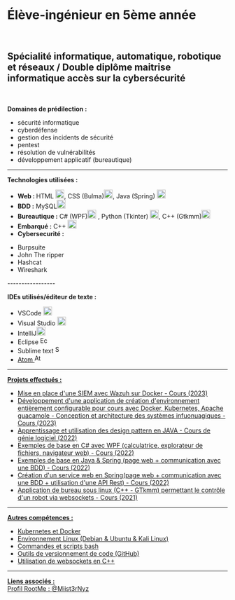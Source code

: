 <h1><b>Élève-ingénieur en 5ème année</b></h1><br>

<h2><b>Spécialité informatique, automatique, robotique et réseaux / Double diplôme maitrise informatique accès sur la cybersécurité</b></h2><br>

<b>Domaines de prédilection :</b><br>
* sécurité informatique<br>
* cyberdéfense<br>
* gestion des incidents de sécurité<br>
* pentest<br>
* résolution de vulnérabilités<br>
* développement applicatif (bureautique)<br>

-----------------
<b>Technologies utilisées :</b><br>
  * <b>Web : </b>HTML <img src="https://camo.githubusercontent.com/10c03f4f9587ccd7240328cc2390a521c579a3bef2d9ca2717eed9e57c2a1ba6/68747470733a2f2f63646e2d69636f6e732d706e672e666c617469636f6e2e636f6d2f3531322f353936382f353936383236372e706e67" alt="HTML" width="20" data-canonical-src="https://cdn-icons-png.flaticon.com/512/5968/5968267.png" style="max-width: 100%;">, CSS (Bulma)<img src="https://camo.githubusercontent.com/5bd7b88189063d17244ab9f8fe1ce695f392e5a0b1c2099bedf539156c7cbed9/68747470733a2f2f63646e2d69636f6e732d706e672e666c617469636f6e2e636f6d2f3531322f353936382f353936383234322e706e67" alt="CSS" width="20" data-canonical-src="https://cdn-icons-png.flaticon.com/512/5968/5968242.png" style="max-width: 100%;">, Java (Spring) <a href="#"><img src="https://cdn-icons-png.flaticon.com/512/5968/5968282.png" alt="JAVA" width="20" /></a><br>
  * <b>BDD :</b> MySQL<a href="#"><img src="https://camo.githubusercontent.com/8b8cab8fd2327c5bf5d6e8688d94b7c514687a3bba5287c52f4d8541d9d8d017/68747470733a2f2f63646e2d69636f6e732d706e672e666c617469636f6e2e636f6d2f3531322f353936382f353936383331332e706e67" alt="MySQL" width="20" data-canonical-src="https://cdn-icons-png.flaticon.com/512/5968/5968313.png" style="max-width: 100%;"></a><br>
* <b>Bureautique :</b> C# (WPF)<a href="#"><img src="https://camo.githubusercontent.com/85e992f20273496ac55781d27bf01e713594ffb7f810a30bc556b6dafa14b5b9/68747470733a2f2f63646e2d69636f6e732d706e672e666c617469636f6e2e636f6d2f3531322f363133322f363133323232312e706e67" alt="C#" width="20" data-canonical-src="https://cdn-icons-png.flaticon.com/512/6132/6132221.png" style="max-width: 100%;"></a> , Python (Tkinter) <a href="#"><img src="https://camo.githubusercontent.com/487619c4d70b1ff58862a5ca720e5f2801742fca87a2dd06b6b4824d82166aec/68747470733a2f2f63646e2d69636f6e732d706e672e666c617469636f6e2e636f6d2f3531322f353936382f353936383335302e706e67" alt="Python" width="20" data-canonical-src="https://cdn-icons-png.flaticon.com/512/5968/5968350.png" style="max-width: 100%;"></a>, C++ (Gtkmm)<a href="#"><img src="https://camo.githubusercontent.com/55bf8aed54ef0b7bbcf46a14b7d76482fd7a72bbe89e3d35f4aeccc8c442e8c8/68747470733a2f2f63646e2d69636f6e732d706e672e666c617469636f6e2e636f6d2f3531322f363133322f363133323232322e706e67" alt="C++" width="20" data-canonical-src="https://cdn-icons-png.flaticon.com/512/6132/6132222.png" style="max-width: 100%;"></a><br>
* <b>Embarqué :</b> C++ <a href="#"><img src="https://camo.githubusercontent.com/55bf8aed54ef0b7bbcf46a14b7d76482fd7a72bbe89e3d35f4aeccc8c442e8c8/68747470733a2f2f63646e2d69636f6e732d706e672e666c617469636f6e2e636f6d2f3531322f363133322f363133323232322e706e67" alt="C++" width="20" data-canonical-src="https://cdn-icons-png.flaticon.com/512/6132/6132222.png" style="max-width: 100%;"></a><br>
* <b> Cybersecurité :</b>
 <ul>
  <li>Burpsuite</li>
  <li>John The ripper</li>
  <li>Hashcat</li>
  <li>Wireshark</li>
 </ul>
-----------------


<b>IDEs utilisés/éditeur de texte :</b><br>
* VSCode <a href="#"><img src="https://camo.githubusercontent.com/f7aaf01926d76084fbd6bda1d6d08cd933a8af188f36694e98c885da9d636a5d/68747470733a2f2f636f64652e76697375616c73747564696f2e636f6d2f6173736574732f696d616765732f636f64652d737461626c652e706e67" alt="VSCode" width="20" data-canonical-src="https://code.visualstudio.com/assets/images/code-stable.png" style="max-width: 100%;"></a> 
* Visual Studio <a href="#"><img src="https://camo.githubusercontent.com/b7b5e5b77fd8c1e399abbcc3ba5fb31433a2ad3d2b84949f1b5488d492c9f6ef/68747470733a2f2f63646e2d69636f6e732d706e672e666c617469636f6e2e636f6d2f3531322f353936382f353936383338392e706e67" alt="Visual Studio" width="20" data-canonical-src="https://cdn-icons-png.flaticon.com/512/5968/5968389.png" style="max-width: 100%;"></a> 
* IntelliJ<a href="#"><img src="https://camo.githubusercontent.com/aa63b92b61097b137f485d83914d22edfe200f91071d3ebdb21a69beb8ad7efd/68747470733a2f2f7777772e6a6574627261696e732e636f6d2f696465612f696d672f696465612d6564752e737667" alt="IntelliJ" width="20" data-canonical-src="https://www.jetbrains.com/idea/img/idea-edu.svg" style="max-width: 100%;"></a>  
* Eclipse <a href="#"><img src="https://camo.githubusercontent.com/7e9eea99fb8b0e15a04b2329eeeeee4dae385720c05bfdd4dd8082b1991ff449/68747470733a2f2f7777772e65636c697073652e6f72672f6f72672f617274776f726b2f696d616765732f65636c697073655f6964655f6c6f676f2e706e67" alt="Eclipse" height="17" data-canonical-src="https://www.eclipse.org/org/artwork/images/eclipse_ide_logo.png" style="max-width: 100%;"></a>  
* Sublime text <a href="#"><img src="https://seeklogo.com/images/S/sublime-text-logo-C2736A0B50-seeklogo.com.png" alt="Sublime text" height="17"  style="max-width: 100%;">  
* Atom <a href="#"><img src="https://www.tice-education.fr/images/stories/img/Atom_logo.png" alt="Atom" height="17"  style="max-width: 100%;">  

-----------------

<b>Projets effectués :</b>
* Mise en place d'une SIEM avec Wazuh sur Docker - Cours (2023)
* Développement d'une application de création d'environnement entièrement configurable pour cours avec Docker, Kubernetes, Apache guacamole - Conception et architecture des systèmes infuonuagiques - Cours (2023)
* Apprentissage et utilisation des design pattern en JAVA - Cours de génie logiciel (2022)  
* Exemples de base en C# avec WPF (calculatrice, explorateur de fichiers, navigateur web) - Cours (2022)  
* Exemples de base en Java & Spring (page web + communication avec une BDD) - Cours (2022)  
* Création d'un service web en Spring(page web + communication avec une BDD + utilisation d'une API Rest) - Cours (2022)  
* Application de bureau sous linux (C++ - GTkmm) permettant le contrôle d'un robot via websockets - Cours (2021)  

-----------------

<b>Autres compétences :</b>
* Kubernetes et Docker
* Environnement Linux (Debian & Ubuntu & Kali Linux)  
* Commandes et scripts bash
* Outils de versionnement de code (GitHub)
* Utilisation de websockets en C++

-----------------

<b>Liens associés :</b>  
Profil RootMe : [@Miist3rNyz](https://www.root-me.org/Miist3rNyz?lang=fr#bc6470a24576fb73c08d728caea83c98)

